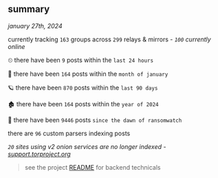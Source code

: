 
## summary
_january 27th, 2024_

currently tracking `163` groups across `299` relays & mirrors - _`100` currently online_

⏲ there have been `9` posts within the `last 24 hours`

🦈 there have been `164` posts within the `month of january`

🪐 there have been `870` posts within the `last 90 days`

🏚 there have been `164` posts within the `year of 2024`

🦕 there have been `9446` posts `since the dawn of ransomwatch`

there are `96` custom parsers indexing posts

_`20` sites using v2 onion services are no longer indexed - [support.torproject.org](https://support.torproject.org/onionservices/v2-deprecation/)_

> see the project [README](https://github.com/joshhighet/ransomwatch#ransomwatch--) for backend technicals
